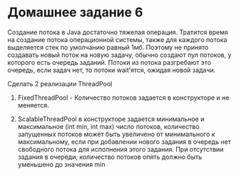# Домашнее задание 6 


Создание потока в Java достаточно тяжелая операция. Тратится время на создание потока операционной системы, также для каждого потока выделяется стек по умолчанию равный 1мб. Поэтому не принято создавать новый поток на новую задачу, обычно создают пул потоков, у которого есть очередь заданий. Потоки из потока разгребают это очередь, если задач нет, то потоки wait’ятся, ожидая новой задачи.

Сделать 2 реализации ThreadPool
1) FixedThreadPool - Количество потоков задается в конструкторе и не меняется.

2) ScalableThreadPool в конструкторе задается минимальное и максимальное (int min, int max) число потоков,
количество запущенных потоков может быть увеличено от минимального к максимальному, если при добавлении нового задания в очередь нет свободного потока для исполнения этого задания. При отсутствии задания в очереди, количество потоков опять должно быть уменьшено до значения min

